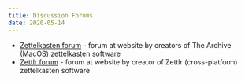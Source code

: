 ```yaml
---
title: Discussion Forums
date: 2020-05-14
---
```


- [Zettelkasten forum](https://forum.zettelkasten.de/) - forum at website by creators of The Archive (MacOS) zettelkasten software
- [Zettlr forum](https://forum.zettlr.com/) - forum at website by creator of Zettlr (cross-platform) zettelkasten software
